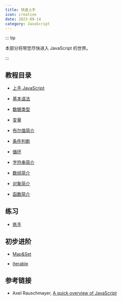 ```yaml
---
title: 快速上手
icon: creative
date: 2023-09-14
category: JavaScript
---
```


::: tip

本部分将带您尽快进入 JavaScript 的世界。

:::

<!-- more -->

## 教程目录

- [上手 JavaScript](get-started.md)

- [基本语法](grammar.md)

- [数据类型](data-structure.md)

- [变量](variable.md)

- [布尔值简介](boolean.md)

- [条件判断](condition.md)

- [循环](loop.md)

- [字符串简介](string.md)

- [数组简介](array.md)

- [对象简介](object.md)

- [函数简介](function.md)

## 练习

- [练手](exercise.md)

## 初步进阶

- [Map&Set](map-and-set.md)

- [Iterable](iterable.md)

## 参考链接

- Axel Rauschmayer, [A quick overview of JavaScript](http://www.2ality.com/2011/10/javascript-overview.html)
